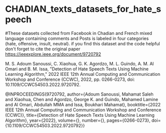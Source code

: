 # CHADIAN_texts_datasets_for_hate_speech
#These datasets collected from Facebook in Chadian and French mixed language containing comments and Posts is labeled in four
categories (hate, offensive, insult, neutral).
if you find this dataset and the code helpful don't forget to cite the original paper 
https://ieeexplore.ieee.org/document/9720792

M. S. Adoum Sanoussi, C. Xiaohua, G. K. Agordzo, M. L. Guindo, A. M. Al Omari and B. M. Issa, "Detection of Hate Speech Texts Using Machine Learning Algorithm," 2022 IEEE 12th Annual Computing and Communication Workshop and Conference (CCWC), 2022, pp. 0266-0273, doi: 10.1109/CCWC54503.2022.9720792.

@INPROCEEDINGS{9720792,  author={Adoum Sanoussi, Mahamat Saleh and Xiaohua, Chen and Agordzo, George K. and Guindo, Mahamed Lamine and Al Omari, Abdullah MMA and Issa, Boukhari Mahamat},  booktitle={2022 IEEE 12th Annual Computing and Communication Workshop and Conference (CCWC)},   title={Detection of Hate Speech Texts Using Machine Learning Algorithm},   year={2022},  volume={},  number={},  pages={0266-0273},  doi={10.1109/CCWC54503.2022.9720792}}
